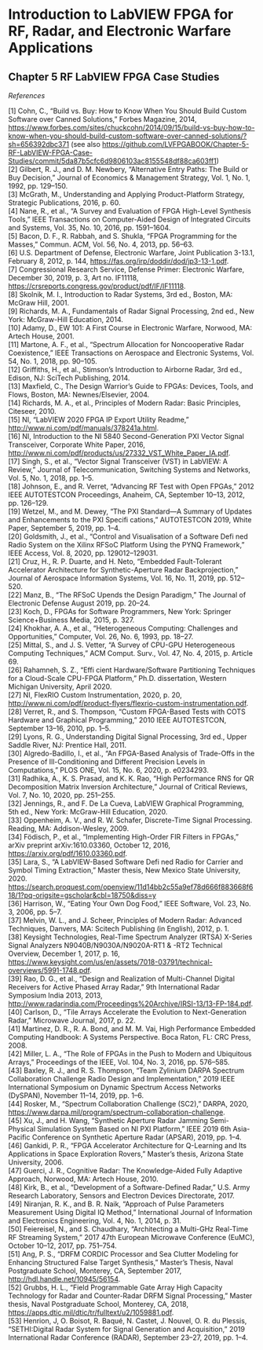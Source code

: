 # Introduction to LabVIEW FPGA for RF, Radar, and Electronic Warfare Applications  
## Chapter 5 RF LabVIEW FPGA Case Studies  

*References*  

[1] Cohn, C., “Build vs. Buy: How to Know When You Should Build Custom Software over Canned Solutions,” Forbes Magazine, 2014, https://www.forbes.com/sites/chuckcohn/2014/09/15/build-vs-buy-how-to-know-when-you-should-build-custom-software-over-canned-solutions/?sh=656392dbc371 (see also https://github.com/LVFPGABOOK/Chapter-5-RF-LabVIEW-FPGA-Case-Studies/commit/5da87b5cfc6d9806103ac8155548df88ca603ff1)  
[2] Gilbert, R. J., and D. M. Newbery, “Alternative Entry Paths: The Build or Buy Decision,” Journal of Economics & Management Strategy, Vol. 1, No. 1, 1992, pp. 129–150.  
[3] McGrath, M., Understanding and Applying Product-Platform Strategy, Strategic Publications, 2016, p. 60.  
[4] Nane, R., et al., “A Survey and Evaluation of FPGA High-Level Synthesis Tools,” IEEE Transactions on Computer-Aided Design of Integrated Circuits and Systems, Vol. 35, No. 10, 2016, pp. 1591–1604.  
[5] Bacon, D. F., R. Rabbah, and S. Shukla, “FPGA Programming for the Masses,” Commun. ACM, Vol. 56, No. 4, 2013, pp. 56–63.  
[6] U.S. Department of Defense, Electronic Warfare, Joint Publication 3-13.1, February 8, 2012, p. 144, https://fas.org/irp/doddir/dod/jp3-13-1.pdf.  
[7] Congressional Research Service, Defense Primer: Electronic Warfare, December 30, 2019, p. 3, Art no. IF11118, https://crsreports.congress.gov/product/pdf/IF/IF11118.  
[8] Skolnik, M. I., Introduction to Radar Systems, 3rd ed., Boston, MA: McGraw Hill, 2001.  
[9] Richards, M. A., Fundamentals of Radar Signal Processing, 2nd ed., New York: McGraw-Hill Education, 2014.  
[10] Adamy, D., EW 101: A First Course in Electronic Warfare, Norwood, MA: Artech House, 2001.  
[11] Martone, A. F., et al., “Spectrum Allocation for Noncooperative Radar Coexistence,” IEEE Transactions on Aerospace and Electronic Systems, Vol. 54, No. 1, 2018, pp. 90–105.  
[12] Griffiths, H., et al., Stimson’s Introduction to Airborne Radar, 3rd ed., Edison, NJ: SciTech Publishing, 2014.  
[13] Maxfield, C., The Design Warrior’s Guide to FPGAs: Devices, Tools, and Flows, Boston, MA: Newnes/Elsevier, 2004.  
[14] Richards, M. A., et al., Principles of Modern Radar: Basic Principles, Citeseer, 2010.  
[15] NI, “LabVIEW 2020 FPGA IP Export Utility Readme,” http://www.ni.com/pdf/manuals/378241a.html.  
[16] NI, Introduction to the NI 5840 Second-Generation PXI Vector Signal Transceiver, Corporate White Paper, 2016, http://www.ni.com/pdf/products/us/27332_VST_White_Paper_IA.pdf.  
[17] Singh, S., et al., “Vector Signal Transceiver (VST) in LabVIEW: A Review,” Journal of Telecommunication, Switching Systems and Networks, Vol. 5, No. 1, 2018, pp. 1–5.  
[18] Johnson, E., and R. Verret, “Advancing RF Test with Open FPGAs,” 2012 IEEE AUTOTESTCON Proceedings, Anaheim, CA, September 10–13, 2012, pp. 126–129.  
[19] Wetzel, M., and M. Dewey, “The PXI Standard—A Summary of Updates and Enhancements to the PXI Specifi cations,” AUTOTESTCON 2019, White Paper, September 5, 2019, pp. 1–4.  
[20] Goldsmith, J., et al., “Control and Visualisation of a Software Defi ned Radio System on the Xilinx RFSoC Platform Using the PYNQ Framework,” IEEE Access, Vol. 8, 2020, pp. 129012–129031.  
[21] Cruz, H., R. P. Duarte, and H. Neto, “Embedded Fault-Tolerant Accelerator Architecture for Synthetic-Aperture Radar Backprojection,” Journal of Aerospace Information Systems, Vol. 16, No. 11, 2019, pp. 512–520.  
[22] Manz, B., “The RFSoC Upends the Design Paradigm,” The Journal of Electronic Defense August 2019, pp. 20–24.  
[23] Koch, D., FPGAs for Software Programmers, New York: Springer Science+Business Media, 2015, p. 327.  
[24] Khokhar, A. A., et al., “Heterogeneous Computing: Challenges and Opportunities,” Computer, Vol. 26, No. 6, 1993, pp. 18–27.  
[25] Mittal, S., and J. S. Vetter, “A Survey of CPU-GPU Heterogeneous Computing Techniques,” ACM Comput. Surv., Vol. 47, No. 4, 2015, p. Article 69.  
[26] Rahamneh, S. Z., “Effi cient Hardware/Software Partitioning Techniques for a Cloud-Scale CPU-FPGA Platform,” Ph.D. dissertation, Western Michigan University, April 2020.  
[27] NI, FlexRIO Custom Instrumentation, 2020, p. 20, http://www.ni.com/pdf/product-flyers/flexrio-custom-instrumentation.pdf.  
[28] Verret, R., and S. Thompson, “Custom FPGA-Based Tests with COTS Hardware and Graphical Programming,” 2010 IEEE AUTOTESTCON, September 13–16, 2010, pp. 1–5.  
[29] Lyons, R. G., Understanding Digital Signal Processing, 3rd ed., Upper Saddle River, NJ: Prentice Hall, 2011.  
[30] Algredo-Badillo, I., et al., “An FPGA-Based Analysis of Trade-Offs in the Presence of Ill-Conditioning and Different Precision Levels in Computations,” PLOS ONE, Vol. 15, No. 6, 2020, p. e0234293.  
[31] Radhika, A., K. S. Prasad, and K. K. Rao, “High Performance RNS for QR Decomposition Matrix Inversion Architecture,” Journal of Critical Reviews, Vol. 7, No. 10, 2020, pp. 251–255.  
[32] Jennings, R., and F. De La Cueva, LabVIEW Graphical Programming, 5th ed., New York: McGraw-Hill Education, 2020.  
[33] Oppenheim, A. V., and R. W. Schafer, Discrete-Time Signal Processing. Reading, MA: Addison-Wesley, 2009.  
[34] Födisch, P., et al., “Implementing High-Order FIR Filters in FPGAs,” arXiv preprint arXiv:1610.03360, October 12, 2016, https://arxiv.org/pdf/1610.03360.pdf.  
[35] Lara, S., “A LabVIEW-Based Software Defi ned Radio for Carrier and Symbol Timing Extraction,” Master thesis, New Mexico State University, 2020. https://search.proquest.com/openview/11d14bb2c55a9ef78d666f883668f618/1?pq-origsite=gscholar&cbl=18750&diss=y  
[36] Harrison, W., “Eating Your Own Dog Food,” IEEE Software, Vol. 23, No. 3, 2006, pp. 5–7.  
[37] Melvin, W. L., and J. Scheer, Principles of Modern Radar: Advanced Techniques, Danvers, MA: Scitech Publishing (in English), 2012, p. 1.  
[38] Keysight Technologies, Real-Time Spectrum Analyzer (RTSA) X-Series Signal Analyzers N9040B/N9030A/N9020A-RT1 & -RT2 Technical Overview, December 1, 2017, p. 16, https://www.keysight.com/us/en/assets/7018-03791/technical-overviews/5991-1748.pdf.  
[39] Rao, D. G., et al., “Design and Realization of Multi-Channel Digital Receivers for Active Phased Array Radar,” 9th International Radar Symposium India 2013, 2013, http://www.radarindia.com/Proceedings%20Archive/IRSI-13/13-FP-184.pdf.  
[40] Carlson, D., “Tile Arrays Accelerate the Evolution to Next-Generation Radar,” Microwave Journal, 2017, p. 22.  
[41] Martinez, D. R., R. A. Bond, and M. M. Vai, High Performance Embedded Computing Handbook: A Systems Perspective. Boca Raton, FL: CRC Press, 2008.  
[42] Miller, L. A., “The Role of FPGAs in the Push to Modern and Ubiquitous Arrays,” Proceedings of the IEEE, Vol. 104, No. 3, 2016, pp. 576–585.  
[43] Baxley, R. J., and R. S. Thompson, “Team Zylinium DARPA Spectrum Collaboration Challenge Radio Design and Implementation,” 2019 IEEE International Symposium on Dynamic Spectrum Access Networks (DySPAN), November 11–14, 2019, pp. 1–6.  
[44] Rosker, M., “Spectrum Collaboration Challenge (SC2),” DARPA, 2020, https://www.darpa.mil/program/spectrum-collaboration-challenge.  
[45] Xu, J., and H. Wang, “Synthetic Aperture Radar Jamming Semi-Physical Simulation System Based on NI PXI Platform,” IEEE 2019 6th Asia-Pacific Conference on Synthetic Aperture Radar (APSAR), 2019, pp. 1–4.  
[46] Gankidi, P. R., “FPGA Accelerator Architecture for Q-Learning and Its Applications in Space Exploration Rovers,” Master’s thesis, Arizona State University, 2006.  
[47] Guerci, J. R., Cognitive Radar: The Knowledge-Aided Fully Adaptive Approach, Norwood, MA: Artech House, 2010.  
[48] Kirk, B., et al., “Development of a Software-Defined Radar,” U.S. Army Research Laboratory, Sensors and Electron Devices Directorate, 2017.  
[49] Niranjan, R. K., and B. R. Naik, “Approach of Pulse Parameters Measurement Using Digital IQ Method,” International Journal of Information and Electronics Engineering, Vol. 4, No. 1, 2014, p. 31.  
[50] Feiereisel, N., and S. Chaudhary, “Architecting a Multi-GHz Real-Time RF Streaming System,” 2017 47th European Microwave Conference (EuMC), October 10–12, 2017, pp. 751–754.  
[51] Ang, P. S., “DRFM CORDIC Processor and Sea Clutter Modeling for Enhancing Structured False Target Synthesis,” Master’s Thesis, Naval Postgraduate School, Monterey, CA, September 2017, http://hdl.handle.net/10945/56154.  
[52] Grubbs, H. L., “Field Programmable Gate Array High Capacity Technology for Radar and Counter-Radar DRFM Signal Processing,” Master thesis, Naval Postgraduate School, Monterey, CA, 2018, https://apps.dtic.mil/dtic/tr/fulltext/u2/1059881.pdf.  
[53] Henrion, J, O. Boisot, R. Baqué, N. Castet, J. Nouvel, O. R. du Plessis, “SETHI:Digital Radar System for Signal Generation and Acquisition,” 2019 International Radar Conference (RADAR), September 23–27, 2019, pp. 1–4.  
